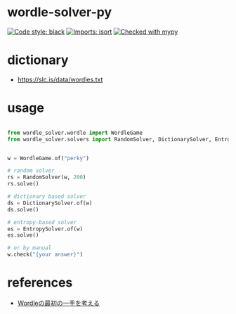 # wordle-solver-py

[![Code style: black](https://img.shields.io/badge/code%20style-black-000000.svg)](https://github.com/psf/black)
[![Imports: isort](https://img.shields.io/badge/%20imports-isort-%231674b1?style=flat&labelColor=ef8336)](https://pycqa.github.io/isort/)
[![Checked with mypy](http://www.mypy-lang.org/static/mypy_badge.svg)](http://mypy-lang.org/)

# dictionary

- https://slc.is/data/wordles.txt

# usage

```python

from wordle_solver.wordle import WordleGame
from wordle_solver.solvers import RandomSolver, DictionarySolver, EntropySolver


w = WordleGame.of("perky")

# random solver
rs = RandomSolver(w, 200)
rs.solve()

# dictionary based solver
ds = DictionarySolver.of(w)
ds.solve()

# entropy-based solver
es = EntropySolver.of(w)
es.solve()

# or by manual
w.check("{your answer}")
```

# references

- [Wordleの最初の一手を考える](https://qiita.com/Ken-ichi_Hironaka/items/dbcf3f4d3c702fb62ec6)
